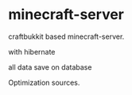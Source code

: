 minecraft-server
================

craftbukkit based minecraft-server.

with hibernate

all data save on database

Optimization sources.
